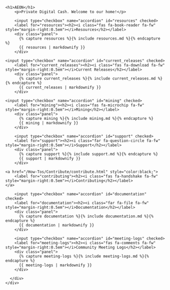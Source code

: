 <html>
<head>

<link rel="stylesheet" href="https://unpkg.com/flexboxgrid2@7.2.1/flexboxgrid2.css">
  <link href="/libs/fontawesome/css/all.css" rel="stylesheet">

<!--
<script src="https://cdnjs.cloudflare.com/ajax/libs/jquery/2.1.4/jquery.min.js" type="text/javascript"></script>
-->
</head>
<body>

<header>

</header>

<main>
  <div class="container">
    <div class="row center-xs">
      <div class="col-xs-12 col-lg-10 col-xl-8 text-left">
        
	<h1>AEON</h1>
        <p>Private Digital Cash. Welcome to our home!</p>

        <input type="checkbox" name="accordion" id="resources" checked>
        <label for="resources"><h2><i class="fas fa-book-reader fa-fw" style="margin-right:0.5em"></i>Resources</h2></label>
        <div class="panel">
          {% capture resources %}{% include resources.md %}{% endcapture %}
          {{ resources | markdownify }}
        </div>
	
	<input type="checkbox" name="accordion" id="current_releases" checked>
        <label for="current_releases"><h2><i class="fas fa-download fa-fw" style="margin-right:0.5em"></i>Current Releases</h2></label>
        <div class="panel">
          {% capture current_releases %}{% include current_releases.md %}{% endcapture %}
          {{ current_releases | markdownify }}
        </div>
	
	<input type="checkbox" name="accordion" id="mining" checked>
        <label for="mining"><h2><i class="fas fa-microchip fa-fw" style="margin-right:0.5em"></i>Mining</h2></label>
        <div class="panel">
          {% capture mining %}{% include mining.md %}{% endcapture %}
          {{ mining | markdownify }}
        </div>

        <input type="checkbox" name="accordion" id="support" checked>
        <label for="support"><h2><i class="far fa-question-circle fa-fw" style="margin-right:0.5em"></i>Support</h2></label>
        <div class="panel">
          {% capture support %}{% include support.md %}{% endcapture %}
          {{ support | markdownify }}
        </div>
	
	<a href="/How-Tos/Contribute/contribute.html" style="color:black;">
        <label for="contributing"><h2><i class="fas fa-handshake fa-fw" style="margin-right:0.5em"></i>Contributing</h2></label>
	</a>

        <input type="checkbox" name="accordion" id="documentation" checked>
        <label for="documentation"><h2><i class="far fa-file fa-fw" style="margin-right:0.5em"></i>Documentation</h2></label>
        <div class="panel">
          {% capture documentation %}{% include documentation.md %}{% endcapture %}
          {{ documentation | markdownify }}
        </div>

        <input type="checkbox" name="accordion" id="meeting-logs" checked>
        <label for="meeting-logs"><h2><i class="fas fa-comments fa-fw" style="margin-right:0.5em"></i>Community Meeting Logs</h2></label>
        <div class="panel">
          {% capture meeting-logs %}{% include meeting-logs.md %}{% endcapture %}
          {{ meeting-logs | markdownify }}
        </div>

      </div>
    </div>
  </div>
</main>

<footer>
</footer>

</body>
</html>
